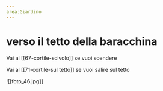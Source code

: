 ```yaml
---
area:Giardino
---
```

# verso il tetto della baracchina

Vai al [[67-cortile-scivolo]] se vuoi scendere

Vai al [[71-cortile-sul tetto]] se vuoi salire sul tetto

![[foto_46.jpg]]